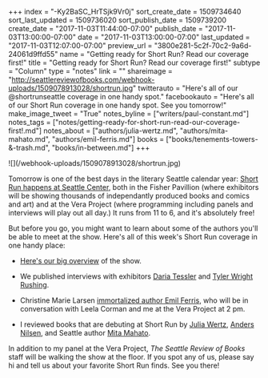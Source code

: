 +++
index = "-Ky2BaSC_HrTSjk9Vr0j"
sort_create_date = 1509734640
sort_last_updated = 1509736020
sort_publish_date = 1509739200
create_date = "2017-11-03T11:44:00-07:00"
publish_date = "2017-11-03T13:00:00-07:00"
date = "2017-11-03T13:00:00-07:00"
last_updated = "2017-11-03T12:07:00-07:00"
preview_url = "3800e281-5c2f-70c2-9a6d-24061d9ffd55"
name = "Getting ready for Short Run? Read our coverage first!"
title = "Getting ready for Short Run? Read our coverage first!"
subtype = "Column"
type = "notes"
link = ""
shareimage = "http://seattlereviewofbooks.com/webhook-uploads/1509078913028/shortrun.jpg"
twitterauto = "Here's all of our @shortrunseattle coverage in one handy spot."
facebookauto = "Here's all of our Short Run coverage in one handy spot. See you tomorrow!"
make_image_tweet = "True"
notes_byline = ["writers/paul-constant.md"]
notes_tags = ["notes/getting-ready-for-short-run-read-our-coverage-first!.md"]
notes_about = ["authors/julia-wertz.md", "authors/mita-mahato.md", "authors/emil-ferris.md"]
books = ["books/tenements-towers-&-trash.md", "books/in-between.md"]
+++
<p class="image">![](/webhook-uploads/1509078913028/shortrun.jpg)</p>

Tomorrow is one of the best days in the literary Seattle calendar year: [Short Run happens at Seattle Center](http://shortrun.org/), both in the Fisher Pavillion (where exhibitors will be showing thousands of independantly produced books and comics and art) and at the Vera Project (where programming including panels and interviews will play out all day.) It runs from 11 to 6, and it's absolutely free!

But before you go, you might want to learn about some of the authors you'll be able to meet at the show. Here's all of this week's Short Run coverage in one handy place:

* [Here's our big overview](http://www.seattlereviewofbooks.com/notes/2017/10/30/literary-event-of-the-week-short-run/) of the show.

* We published interviews with exhibitors [Daria Tessler](http://www.seattlereviewofbooks.com/notes/2017/11/03/daria-tessler-is-coming-to-short-run-this-saturday/) and [Tyler Wright Rushing](http://www.seattlereviewofbooks.com/notes/2017/11/01/taylor-wright-rushing-is-coming-to-short-run/).

* Christine Marie Larsen [immortalized author Emil Ferris](http://www.seattlereviewofbooks.com/notes/2017/11/02/portrait-gallery-emil-ferris/), who will be in conversation with Leela Corman and me at the Vera Project at 2 pm.

* I reviewed books that are debuting at Short Run by [Julia Wertz](http://www.seattlereviewofbooks.com/reviews/a-city-of-one/), [Anders Nilsen](http://www.seattlereviewofbooks.com/notes/2017/11/02/thursday-comics-hangover-anders-nilsen-is-speaking-in-tongues/), and Seattle author [Mita Mahato](http://www.seattlereviewofbooks.com/reviews/adventures-in-the-third-dimension/).

In addition to my panel at the Vera Project, *The Seattle Review of Books* staff will be walking the show at the floor. If you spot any of us, please say hi and tell us about your favorite Short Run finds. See you there!